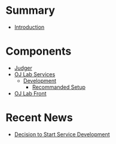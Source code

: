 # Summary

- [Introduction](./introduction.md)

# Components

- [Judger]()
- [OJ Lab Services]()
  - [Development]()
    - [Recommanded Setup](./oj-lab-services/development/recommanded-setup.md)
- [OJ Lab Front]()

# Recent News

- [Decision to Start Service Development](./recent-news/decision-to-start-service-development.md)

